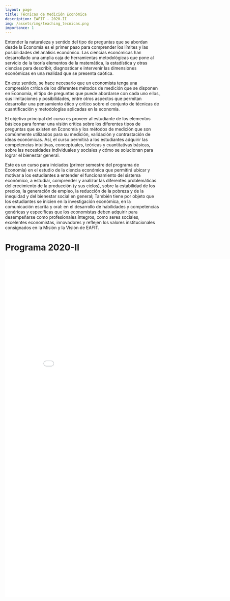 ```yaml
---
layout: page
title: Técnicas de Medición Económica
description: EAFIT - 2020-II
img: /assets/img/teaching_tecnicas.png
importance: 1
---
```


Entender la naturaleza y sentido del tipo de preguntas que se abordan desde la Economía es el primer paso para comprender los límites y las posibilidades del análisis económico. Las ciencias económicas han desarrollado una amplia caja de herramientas metodológicas que pone al servicio de la teoría elementos de la matemática, la estadística y otras ciencias para describir, diagnosticar e intervenir las dimensiones económicas en una realidad que se presenta caótica.  

En este sentido, se hace necesario que un economista tenga una compresión crítica de los diferentes métodos de medición que se disponen en Economía, el tipo de preguntas que puede abordarse con cada uno ellos, sus limitaciones y posibilidades, entre otros aspectos que permitan desarrollar una pensamiento ético y crítico sobre el conjunto de técnicas de cuantificación y metodologías aplicadas en la economía.

El objetivo principal del curso es proveer al estudiante de los elementos básicos para formar una visión crítica sobre los diferentes tipos de preguntas que existen en Economía y los métodos de medición que son comúnmente utilizados para su medición, validación y contrastación de ideas económicas. Así, el curso permitirá a los estudiantes adquirir las competencias intuitivas, conceptuales, teóricas y cuantitativas básicas, sobre las necesidades individuales y sociales y cómo se solucionan para lograr el bienestar general.

Este es un curso para iniciados (primer semestre del programa de Economía) en el estudio de la ciencia económica que permitirá ubicar y motivar a los estudiantes a entender el funcionamiento del sistema económico, a estudiar, comprender y analizar las diferentes problemáticas del crecimiento de la producción (y sus ciclos), sobre la estabilidad de los precios, la generación de empleo, la reducción de la pobreza y de la inequidad y del bienestar social en general; También tiene por objeto que los estudiantes se inicien en la investigación económica, en la comunicación escrita y oral: en el desarrollo de habilidades y competencias genéricas y específicas que los economistas deben adquirir para desempeñarse como profesionales íntegros, como seres sociales, excelentes economistas, innovadores y reflejen los valores institucionales consignados en la Misión y la Visión de EAFIT.

# Programa 2020-II

<iframe id="fred" style="border:0px solid #666CCD" title="PDF in an i-Frame" src="{{ site.baseurl }}/assets/teaching/EC0216_TecnicasMedición_2020-II.pdf" frameborder="0" scrolling="auto" height="1100" width="850" ></iframe>
